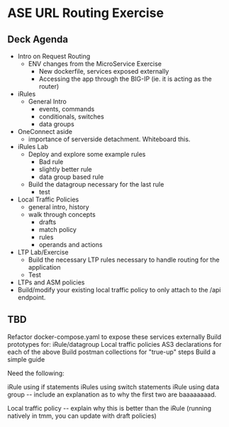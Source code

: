 # ASE URL Routing Exercise

## Deck Agenda

- Intro on Request Routing
  - ENV changes from the MicroService Exercise
    - New dockerfile, services exposed externally
    - Accessing the app through the BIG-IP (ie. it is acting as the router)
- iRules
  - General Intro
    - events, commands
    - conditionals, switches
    - data groups
- OneConnect aside
  - importance of serverside detachment. Whiteboard this.
- iRules Lab
  - Deploy and explore some example rules
    - Bad rule
    - slightly better rule
    - data group based rule
  - Build the datagroup necessary for the last rule
    - test
- Local Traffic Policies
  - general intro, history
  - walk through concepts
    - drafts
    - match policy
    - rules
    - operands and actions
- LTP Lab/Exercise
  - Build the necessary LTP rules necessary to handle routing for the application
  - Test
- LTPs and ASM policies
 - Build/modify your existing local traffic policy to only attach to the /api endpoint.


## TBD

Refactor docker-compose.yaml to expose these services externally
Build prototypes for:
   iRule/datagroup
   Local traffic policies
   AS3 declarations for each of the above
Build postman collections for "true-up" steps
Build a simple guide

Need the following:

iRule using if statements
iRules using switch statements
iRule using data group
-- include an explanation as to why the first two are baaaaaaaad.

Local traffic policy
-- explain why this is better than the iRule (running natively in tmm, you can update with draft policies)

